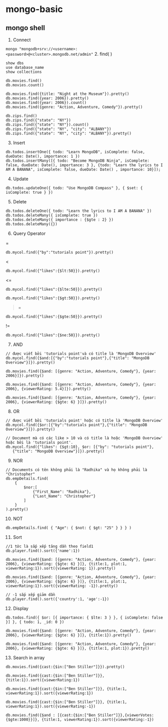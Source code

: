 # mongo-basic
## mongo shell
1. Connect

```mongo "mongodb+srv://<username>:<password>@<cluster>.mongodb.net/admin"```
2. find( )
```
show dbs
use database_name
show collections

db.movies.find()
db.movies.count()

db.movies.find({title: "Night at the Museum"}).pretty()
db.movies.find({year: 2006}).pretty()
db.movies.find({year: 2006}).count()
db.movies.find({genre: "Action, Adventure, Comedy"}).pretty()

db.zips.find()
db.zips.find({"state": "NY"})
db.zips.find({"state": "NY"}).count()
db.zips.find({"state": "NY", "city": "ALBANY"})
db.zips.find({"state": "NY", "city": "ALBANY"}).pretty()
```
3. Insert
```
db.todos.insertOne({ todo: "Learn MongoDB", isComplete: false, dueDate: Date(), importance: 1 })
db.todos.insertMany([{ todo: "Become MongoDB Ninja", isComplete: false, dueDate: Date(), importance: 3 }, {todo: "Learn the lyrics to I AM A BANANA", isComplete: false, dueDate: Date() , importance: 10}]);
```
4. Update
```
db.todos.updateOne({ todo: "Use MongoDB Compass" }, { $set: { isComplete: true } })
```
5. Delete
```
db.todos.deleteOne({ todo: "Learn the lyrics to I AM A BANANA" })
db.todos.deleteMany({ isComplete: true })
db.todos.deleteMany({ importance : {$gte : 2} })
db.todos.deleteMany({})
```
6. Query Operator

= 
```
db.mycol.find({"by":"tutorials point"}).pretty()
```
< 
```
db.mycol.find({"likes":{$lt:50}}).pretty()
```
<= 
```
db.mycol.find({"likes":{$lte:50}}).pretty()
```
> 
```
db.mycol.find({"likes":{$gt:50}}).pretty()
```
>=
```
db.mycol.find({"likes":{$gte:50}}).pretty()
```
!=
```
db.mycol.find({"likes":{$ne:50}}).pretty()
```

7. AND 
```
// được viết bởi 'tutorials point'và có title là 'MongoDB Overview'
db.mycol.find({$and:[{"by":"tutorials point"},{"title": "MongoDB Overview"}]}).pretty()

db.movies.find({$and: [{genre: "Action, Adventure, Comedy"}, {year: 2006}]}).pretty()

db.movies.find({$and: [{genre: "Action, Adventure, Comedy"}, {year: 2006}, {viewerRating: 5.4}]}).pretty()

db.movies.find({$and: [{genre: "Action, Adventure, Comedy"}, {year: 2006}, {viewerRating: {$gte: 6} }]}).pretty()
```
8. OR
```
// được viết bởi 'tutorials point' hoặc có title là 'MongoDB Overview'
db.mycol.find({$or:[{"by":"tutorials point"},{"title": "MongoDB Overview"}]}).pretty()

// Document mà có các like > 10 và có title là hoặc 'MongoDB Overview' hoặc bởi là 'tutorials point'.
db.mycol.find({"likes": {$gt:10}, $or: [{"by": "tutorials point"},
   {"title": "MongoDB Overview"}]}).pretty()
```
9. NOR
```
// Documents có tên không phải là "Radhika" và họ không phải là "Christopher"
db.empDetails.find(
	{
		$nor:[
			{"First_Name": "Radhika"},
			{"Last_Name": "Christopher"}
		]
	}
).pretty()
```
10. NOT
```
db.empDetails.find( { "Age": { $not: { $gt: "25" } } } )
```
11. Sort
```
//1 tức là sắp xếp tăng dần theo field1
db.player.find().sort({'name':1})

db.movies.find({$and: [{genre: "Action, Adventure, Comedy"}, {year: 2006}, {viewerRating: {$gte: 6} }]}, {title:1, plot:1, viewerRating:1}).sort({viewerRating: 1}).pretty()

db.movies.find({$and: [{genre: "Action, Adventure, Comedy"}, {year: 2006}, {viewerRating: {$gte: 6} }]}, {title:1, plot:1, viewerRating:1}).sort({viewerRating: -1}).pretty()

// -1 sắp xếp giảm dần
db.player.find().sort({'country':1, 'age':-1})
```
12. Display
```
db.todos.find({ $or: [{ importance: { $lte: 3 } }, { isComplete: false }] }, { todo: 1, _id: 0 })

db.movies.find({$and: [{genre: "Action, Adventure, Comedy"}, {year: 2006}, {viewerRating: {$gte: 6} }]}, {title:1}).pretty()

db.movies.find({$and: [{genre: "Action, Adventure, Comedy"}, {year: 2006}, {viewerRating: {$gte: 6} }]}, {title:1, plot:1}).pretty()
```

13. Search in array
```
db.movies.find({cast:{$in:["Ben Stiller"]}}).pretty()

db.movies.find({cast:{$in:["Ben Stiller"]}}, {title:1}).sort({viewerRating:1})

db.movies.find({cast:{$in:["Ben Stiller"]}}, {title:1, viewerRating:1}).sort({viewerRating:1})

db.movies.find({cast:{$in:["Ben Stiller"]}}, {title:1, viewerRating:1}).sort({viewerRating:-1})

db.movies.find({$and : [{cast:{$in:["Ben Stiller"]}},{viewerVotes: {$gte:1000}}]}, {title:1, viewerRating:1}).sort({viewerRating:-1})


```
